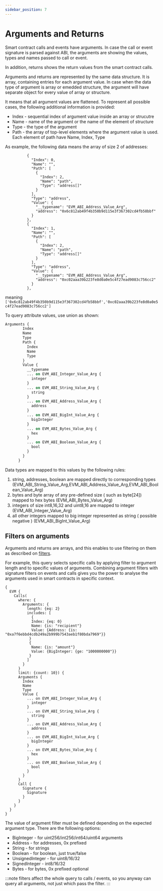 ```yaml
---
sidebar_position: 7
---
```


# Arguments and Returns


Smart contract calls and events have arguments. In case the call or event signature is parsed against ABI,
the arguments are showing the values, types and names passed to call or event.

In addition, returns shows the return values from the smart contract calls.

Arguments and returns are represented by the same data structure. It is array, 
containing entries for each argument value. In case when the data type of argument
is array or emedded structure, the argument will have separate object for every 
value of array or structure.

It means that all argument values are flattened. To represent all possible cases, the following 
additional information is provided:

* Index - sequential index of argument value inside an array or strucutre
* Name - name of the argument or the name of the element of structure
* Type - the type of the argument
* Path - the array of top-level elements where the argument value is used. Each element of path have Name, Index, Type


As example, the following data means the array of size 2 of addresses:

```
          {
            "Index": 0,
            "Name": "",
            "Path": [
              {
                "Index": 2,
                "Name": "path",
                "Type": "address[]"
              }
            ],
            "Type": "address",
            "Value": {
              "__typename": "EVM_ABI_Address_Value_Arg",
              "address": "0x6c812ab49f4b350b9d115e3f367302cd4fb58bbf"
            }
          },
          {
            "Index": 1,
            "Name": "",
            "Path": [
              {
                "Index": 2,
                "Name": "path",
                "Type": "address[]"
              }
            ],
            "Type": "address",
            "Value": {
              "__typename": "EVM_ABI_Address_Value_Arg",
              "address": "0xc02aaa39b223fe8d0a0e5c4f27ead9083c756cc2"
            }
          },
```

meaning ```['0x6c812ab49f4b350b9d115e3f367302cd4fb58bbf','0xc02aaa39b223fe8d0a0e5c4f27ead9083c756cc2']```

To query attribute values, use union as shown:

```graphql
Arguments {
        Index
        Name
        Type
        Path {
          Index
          Name
          Type
        }
        Value {
          __typename
          ... on EVM_ABI_Integer_Value_Arg {
            integer
          }
          ... on EVM_ABI_String_Value_Arg {
            string
          }
          ... on EVM_ABI_Address_Value_Arg {
            address
          }
          ... on EVM_ABI_BigInt_Value_Arg {
            bigInteger
          }
          ... on EVM_ABI_Bytes_Value_Arg {
            hex
          }
          ... on EVM_ABI_Boolean_Value_Arg {
            bool
          }
        }
      }
```

Data types are mapped to this values by the following rules:

1. string, addresses, boolean are mapped directly to corresponding types (EVM_ABI_String_Value_Arg,EVM_ABI_Address_Value_Arg,EVM_ABI_Boolean_Value_Arg)
2. bytes and byte array of any pre-defined size ( such as byte[24]) mapped to hex bytes (EVM_ABI_Bytes_Value_Arg)
3. integers of size int8,16,32 and uint8,16 are mapped to integer (EVM_ABI_Integer_Value_Arg)
4. all other integers mapped to big integer represented as string ( possible negative ) (EVM_ABI_BigInt_Value_Arg)

## Filters on arguments

Arguments and returns are arrays, and this enables to use filtering on them as described on
[filters](/docs/graphql/filters/#array-filter-types).

For example, this query selects specific calls by applying filter to argument length
and to specific values of arguments.
Combining argument filters with signature filters on events and calls gives you the power
to analyse the arguments used in smart contracts in specific context.

```
{
  EVM {
    Calls(
      where: {
        Arguments: {
		  length: {eq: 2}
          includes: [
            {
            Index: {eq: 0}
            Name: {is: "recipient"}
            Value: {Address: {is: "0xa7f6ebbd4cdb249a2b999b7543aeb1f80bda7969"}}
           }
           {
            Name: {is: "amount"}
            Value: {BigInteger: {ge: "1000000000"}}
           }
          ]
        }
      }
      limit: {count: 10}) {
      Arguments {
        Index
        Name
        Type
        Value {
          ... on EVM_ABI_Integer_Value_Arg {
            integer
          }
          ... on EVM_ABI_String_Value_Arg {
            string
          }
          ... on EVM_ABI_Address_Value_Arg {
            address
          }
          ... on EVM_ABI_BigInt_Value_Arg {
            bigInteger
          }
          ... on EVM_ABI_Bytes_Value_Arg {
            hex
          }
          ... on EVM_ABI_Boolean_Value_Arg {
            bool
          }
        }
      }
      Call {
        Signature {
          Signature
        }
      }
    }
  }
}

```

The value of argument filter must be defined depending on the expected argument type.
There are the following options:

* BigInteger - for uint256/int256/int64/uint64 arguments
* Address - for addresses, 0x prefixed
* String - for strings
* Boolean - for boolean, just true/false
* UnsignedInteger - for uint8/16/32
* SignedInteger - int8/16/32
* Bytes - for bytes, 0x prefixed optional


:::note
filters affect the whole query to calls / events, so you anyway can query all arguments,
not just which pass the filter.
:::

